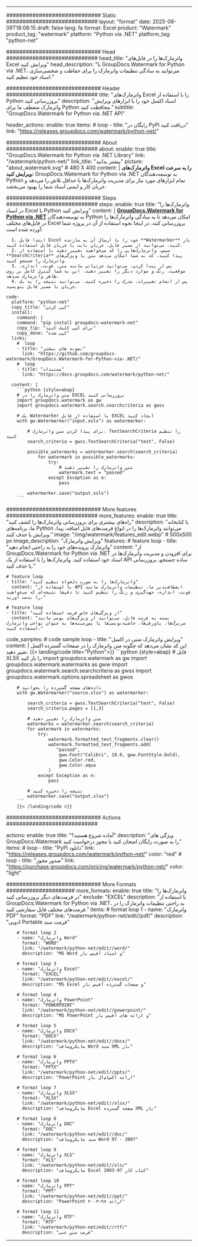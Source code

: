 
---
############################# Static ############################
layout: "format"
date:  2025-06-09T18:08:15
draft: false
lang: fa
format: Excel
product: "Watermark"
product_tag: "watermark"
platform: "Python via .NET"
platform_tag: "python-net"

############################# Head ############################
head_title: "واترمارک‌ها را در فایل‌های Excel ویرایش کنید"
head_description: "با GroupDocs.Watermark for Python via .NET، می‌توانید به سادگی تنظیمات واترمارک را برای حفاظت و شخصی‌سازی اسناد خود تنظیم کنید."

############################# Header ############################
title: "واترمارک‌های Excel را با استفاده از Python بروزرسانی کنید" 
description: "اسناد اکسل خود را با ابزارهای ویرایش واترمارک منعطف ما برای Python محافظت کنید."
subtitle: "GroupDocs.Watermark for Python via .NET API" 

header_actions:
  enable: true
  items:
    #  loop
    - title: "رایگان در PyPi دریافت کنید"
      link: "https://releases.groupdocs.com/watermark/python-net/"
      
############################# About ############################
about:
    enable: true
    title: "GroupDocs.Watermark for Python via .NET Library"
    link: "/watermark/python-net/"
    link_title: "بیشتر بدانید"
    picture: "about_watermark.svg" # 480 X 400
    content: |
       **واترمارک‌های Excel را به سرعت ویرایش کنید:** GroupDocs.Watermark for Python via .NET به توسعه‌دهندگان Python تمام ابزارهای مورد نیاز برای مدیریت واترمارک‌ها با حداقل تلاش را می‌دهد و جریان کار و ایمنی اسناد شما را بهبود می‌بخشد.

############################# Steps ############################
steps:
    enable: true
    title: "واترمارک‌ها را در اسناد Excel با Python ویرایش کنید"
    content: |
      **[GroupDocs.Watermark for Python via .NET](https://products.groupdocs.com/watermark/python-net/)** به توسعه‌دهندگان Python امکان می‌دهد تا به سادگی واترمارک‌ها را در فایل‌های مختلف Excel بروزرسانی کنند. در اینجا نحوه استفاده از آن در پروژه شما آورده شده است:
      
      1. ابتدا فایل Excel خود را با ارسال آن به سازنده **Watermarker** باز کنید. می‌توانید از مسیر فایل، جریان بایت یا جریان فایل استفاده کنید.
      2. سپس، واترمارک‌هایی را که می‌خواهید تغییر دهید با استفاده از **SearchCriteria** پیدا کنید، که به شما امکان می‌دهد متن یا ویژگی‌های واترمارک را جستجو کنید.
      3. پس از پیدا کردن، می‌توانید جزئیاتی مانند متن، فونت، اندازه، موقعیت، رنگ و موارد دیگر را تغییر دهید. این به شما کنترل کامل بر روی ظاهر واترمارک می‌دهد.
      4. پس از انجام تغییرات، مدرک را ذخیره کنید. می‌توانید نتیجه را به یک جریان یا مسیر فایل بنویسید.
   
    code:
      platform: "python-net"
      copy_title: "کپی کردن"
      install:
        command: |
        command: "pip install groupdocs-watermark-net"
        copy_tip: "برای کپی کلیک کنید"
        copy_done: "کپی شده"
      links:
        #  loop
        - title: "نمونه های بیشتر"
          link: "https://github.com/groupdocs-watermark/GroupDocs.Watermark-for-Python-via-.NET/"
        #  loop
        - title: "مستندات"
          link: "https://docs.groupdocs.com/watermark/python-net/"
          
      content: |
        ```python {style=abap}
        # متن واترمارک را در EXCEL بروزرسانی کنید
        import groupdocs.watermark as gw
        import groupdocs.watermark.search.searchcriteria as gwss

        # یک Watermarker با استفاده از فایل EXCEL ایجاد کنید
        with gw.Watermarker("input.xslx") as watermarker:

            # برای پیدا کردن متن واترمارک، TextSearchCriteria را تنظیم کنید
            search_criteria = gwss.TextSearchCriteria("test", False)

            possible_watermarks = watermarker.search(search_criteria)
                for watermark in possible_watermarks:
                    try:
                        # متن واترمارک را تغییر دهید
                        watermark.text = "passed"
                    except Exception as e:
                        pass
            
            watermarker.save("output.xslx")
        ```            

############################# More features ############################
more_features:
  enable: true
  title: "راه‌های بیشتری برای بروزرسانی واترمارک‌ها را کشف کنید"
  description: "با کتابخانه ما، برنامه‌های Python می‌توانند واترمارک‌ها را در انواع فرمت‌های فایل اضافه، پیدا، ویرایش یا حذف کنند."
  image: "/img/watermark/features_edit.webp" # 500x500 px
  image_description: "ویرایش واترمارک"
  features:
    # feature loop
    - title: "واترمارک پرونده‌های خود را به راحتی انجام دهید"
      content: "از GroupDocs.Watermark for Python via .NET برای افزودن و مدیریت واترمارک‌ها در اسناد خود استفاده کنید. واترمارک‌ها را با استفاده از یک API ساده جستجو، بروزرسانی یا حذف کنید."

    # feature loop
    - title: "واترمارک‌ها را به صورت دلخواه تنظیم کنید"
      content: "با استفاده از API انعطاف‌پذیر ما، تنظیمات واترمارک مانند فونت، اندازه، جهت‌گیری و رنگ را تنظیم کنید تا دقیقاً نتیجه‌ای که می‌خواهید را بدست آورید."

    # feature loop
    - title: "از ویژگی‌های خاص فرمت استفاده کنید"
      content: "بسته به فرمت فایل، می‌توانید از ویژگی‌های بومی مانند سربرگ‌ها، پاورقی‌ها، حاشیه‌نویسی‌ها یا پس‌زمینه‌ها به عنوان نواحی واترمارک استفاده کنید."
      
  code_samples:
    # code sample loop
    - title: "ویرایش واترمارک متنی در اکسل"
      content: |
        این کد نشان می‌دهد که چگونه متن واترمارک را در صفحات گسترده اکسل تغییر دهید.
        {{< landing/code title="Python">}}
        ```python {style=abap}
        # فایل XLSX را باز کنید
        import groupdocs.watermark as gw
        import groupdocs.watermark.watermarks as gww
        import groupdocs.watermark.search.searchcriteria as gwss
        import groupdocs.watermark.options.spreadsheet as gwos

        # داده‌های صفحه گسترده را بخوانید
        with gw.Watermarker("source.xlsx") as watermarker:

            search_criteria = gwss.TextSearchCriteria("test", False)
            search_criteria.pages = [1,3]

            # متن واترمارک را تغییر دهید
            watermarks = watermarker.search(search_criteria)
            for watermark in watermarks:
                try:
                    watermark.formatted_text_fragments.clear()
                    watermark.formatted_text_fragments.add(
                       "passed", 
                        gww.Font("Calibri", 19.0, gww.FontStyle.bold), 
                        gww.Color.red, 
                        gww.Color.aqua
                    )
                except Exception as e:
                    pass
        
            # نتیجه را ذخیره کنید
            watermarker.save("output.xlsx")
        ```
        {{< /landing/code >}}


############################# Actions ############################

actions:
  enable: true
  title: "آماده شروع هستید؟"
  description: "ویژگی های GroupDocs.Watermark را به صورت رایگان امتحان کنید یا مجوز درخواست کنید"
  items:
    #  loop
    - title: "PyPi دانلود"
      link: "https://releases.groupdocs.com/watermark/python-net/"
      color: "red"
        #  loop
    - title: "صدور مجوز"
      link: "https://purchase.groupdocs.com/pricing/watermark/python-net/"
      color: "light"


############################# More Formats #####################
more_formats:
    enable: true
    title: "واترمارک‌ها را در فرمت‌های دیگر بروزرسانی کنید"
    exclude: "EXCEL"
    description: "با استفاده از GroupDocs.Watermark for Python via .NET، به راحتی تنظیمات واترمارک را در فرمت‌های مختلف فایل سفارشی کنید."
    items: 
        # format loop 1
        - name: "واترمارک PDF"
          format: "PDF"
          link: "/watermark/python-net/edit//pdf/"
          description: "ادوبی Portable فرمت سند"

        # format loop 2
        - name: "واترمارک Word"
          format: "WORD"
          link: "/watermark/python-net/edit//word/"
          description: "MS Word و اسناد آفیس باز"
          
        # format loop 3
        - name: "واترمارک Excel"
          format: "EXCEL"
          link: "/watermark/python-net/edit//excel/"
          description: "MS Excel و صفحات گسترده آفیس باز"

        # format loop 4
        - name: "واترمارک PowerPoint"
          format: "POWERPOINT"
          link: "/watermark/python-net/edit//powerpoint/"
          description: "MS PowerPoint و ارائه های آفیس باز"

        # format loop 5
        - name: "واترمارک DOCX"
          format: "DOCX"
          link: "/watermark/python-net/edit//docx/"
          description: "مایکروسافت Word سند XML باز"
          
        # format loop 6
        - name: "واترمارک PPTX"
          format: "PPTX"
          link: "/watermark/python-net/edit//pptx/"
          description: "PowerPoint ارائه اکس‌ام‌ال باز"
          
        # format loop 7
        - name: "واترمارک XLSX"
          format: "XLSX"
          link: "/watermark/python-net/edit//xlsx/"
          description: "مایکروسافت Excel صفحه گسترده XML باز"

        # format loop 8
        - name: "واترمارک DOC"
          format: "DOC"
          link: "/watermark/python-net/edit//doc/"
          description: "سند مایکروسافت Word 97 - 2007"

        # format loop 9
        - name: "واترمارک XLS"
          format: "XLS"
          link: "/watermark/python-net/edit//xls/"
          description: "مایکروسافت Excel کتاب کار 97-2003"

        # format loop 10
        - name: "واترمارک PPT"
          format: "PPT"
          link: "/watermark/python-net/edit//ppt/"
          description: "PowerPoint ارائه ۹۷—۲۰۰۳"

        # format loop 11
        - name: "واترمارک RTF"
          format: "RTF"
          link: "/watermark/python-net/edit//rtf/"
          description: "فرمت متن غنی"

---